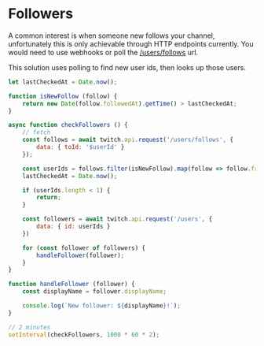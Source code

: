 # Followers

A common interest is when someone new follows your channel, unfortunately this is only achievable through HTTP endpoints currently. You would need to use webhooks or poll the [/users/follows](https://dev.twitch.tv/docs/api/reference/#get-users-follows) url.

This solution uses polling to find new user ids, then looks up those users.

```javascript
let lastCheckedAt = Date.now();

function isNewFollow (follow) {
    return new Date(follow.followedAt).getTime() > lastCheckedAt;
}

async function checkFollowers () {
    // fetch
    const follows = await twitch.api.request('/users/follows', {
        data: { toId: '$userId' }
    });

    const userIds = follows.filter(isNewFollow).map(follow => follow.fromId);
    lastCheckedAt = Date.now();

    if (userIds.length < 1) {
        return;
    }

    const followers = await twitch.api.request('/users', {
        data: { id: userIds }
    })

    for (const follower of followers) {
        handleFollower(follower);
    }
}

function handleFollower (follower) {
    const displayName = follower.displayName;

    console.log(`New follower: ${displayName}!`);
}

// 2 minutes
setInterval(checkFollowers, 1000 * 60 * 2);
